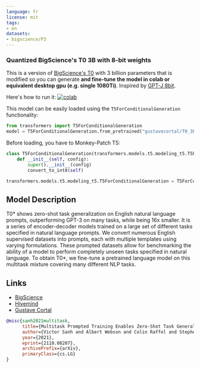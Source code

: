 ```yaml
---
language: fr
license: mit
tags:
- en
datasets:
- bigscience/P3
---
```


### Quantized BigScience's T0 3B with 8-bit weights


This is a version of [BigScience's T0](https://huggingface.co/bigscience/T0_3B) with 3 billion parameters that is modified so you can generate **and fine-tune the model in colab or equivalent desktop gpu (e.g. single 1080Ti)**. Inspired by [GPT-J 8bit](https://huggingface.co/hivemind/gpt-j-6B-8bit). 

Here's how to run it: [![colab](https://camo.githubusercontent.com/84f0493939e0c4de4e6dbe113251b4bfb5353e57134ffd9fcab6b8714514d4d1/68747470733a2f2f636f6c61622e72657365617263682e676f6f676c652e636f6d2f6173736574732f636f6c61622d62616467652e737667)](https://colab.research.google.com/drive/1ft6wQU0BhqG5PRlwgaZJv2VukKKjU4Es)

This model can be easily loaded using the `T5ForConditionalGeneration` functionality:
```python
from transformers import T5ForConditionalGeneration
model = T5ForConditionalGeneration.from_pretrained("gustavecortal/T0_3B-8bit")
```

Before loading, you have to Monkey-Patch T5:
```python
class T5ForConditionalGeneration(transformers.models.t5.modeling_t5.T5ForConditionalGeneration):
    def __init__(self, config):
        super().__init__(config)
        convert_to_int8(self)

transformers.models.t5.modeling_t5.T5ForConditionalGeneration = T5ForConditionalGeneration
```

## Model Description

T0* shows zero-shot task generalization on English natural language prompts, outperforming GPT-3 on many tasks, while being 16x smaller. It is a series of encoder-decoder models trained on a large set of different tasks specified in natural language prompts. We convert numerous English supervised datasets into prompts, each with multiple templates using varying formulations. These prompted datasets allow for benchmarking the ability of a model to perform completely unseen tasks specified in natural language. To obtain T0*, we fine-tune a pretrained language model on this multitask mixture covering many different NLP tasks.

## Links

* [BigScience](https://bigscience.huggingface.co/)
* [Hivemind](https://training-transformers-together.github.io/)
* [Gustave Cortal](https://twitter.com/gustavecortal)

```bibtex
@misc{sanh2021multitask,
      title={Multitask Prompted Training Enables Zero-Shot Task Generalization},
      author={Victor Sanh and Albert Webson and Colin Raffel and Stephen H. Bach and Lintang Sutawika and Zaid Alyafeai and Antoine Chaffin and Arnaud Stiegler and Teven Le Scao and Arun Raja and Manan Dey and M Saiful Bari and Canwen Xu and Urmish Thakker and Shanya Sharma Sharma and Eliza Szczechla and Taewoon Kim and Gunjan Chhablani and Nihal Nayak and Debajyoti Datta and Jonathan Chang and Mike Tian-Jian Jiang and Han Wang and Matteo Manica and Sheng Shen and Zheng Xin Yong and Harshit Pandey and Rachel Bawden and Thomas Wang and Trishala Neeraj and Jos Rozen and Abheesht Sharma and Andrea Santilli and Thibault Fevry and Jason Alan Fries and Ryan Teehan and Stella Biderman and Leo Gao and Tali Bers and Thomas Wolf and Alexander M. Rush},
      year={2021},
      eprint={2110.08207},
      archivePrefix={arXiv},
      primaryClass={cs.LG}
}
```